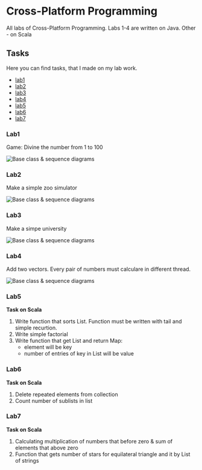 # Cross-Platform Programming
All labs of Cross-Platform Programming. Labs 1-4 are written on Java. Other - on Scala

## Tasks
Here you can find tasks, that I made on my lab work.
* [lab1](#lab1)
* [lab2](#lab2)
* [lab3](#lab3)
* [lab4](#lab4)
* [lab5](#lab5)
* [lab6](#lab6)
* [lab7](#lab7)

### Lab1  
Game: Divine the number from 1 to 100

![Base class & sequence diagrams](https://image.ibb.co/bsuaLa/lab1.png)

### Lab2  
Make a simple zoo simulator

![Base class & sequence diagrams](https://image.ibb.co/j5sHYv/lab2.png)

### Lab3  
Make a simpe university

![Base class & sequence diagrams](https://image.ibb.co/g91N0a/lab3.png)

### Lab4  
Add two vectors. Every pair of numbers must calculare in different thread.

![Base class & sequence diagrams](https://image.ibb.co/cSo20a/lab4.png)


### Lab5
**Task on Scala**  
1. Write function that sorts List. Function must be written with tail and simple recurtion.  
2. Write simple factorial  
3. Write function that get List and return Map:  
    *   element will be key  
    *   number of entries of key in List will be value  

### Lab6
**Task on Scala**  
1. Delete repeated elements from collection  
2. Count number of sublists in list  

### Lab7
**Task on Scala**  
1. Calculating multiplication of numbers that before zero & sum of elements that above zero  
2. Function that gets number of stars for equilateral triangle and it by List of strings  


